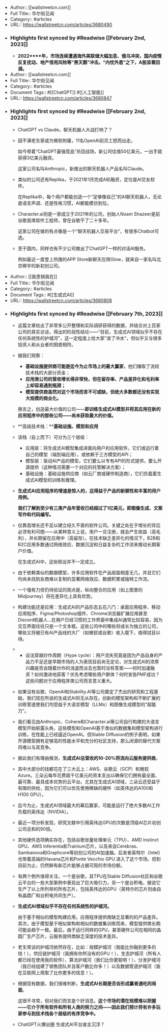 - Author:: [[wallstreetcn.com]]
- Full Title:: 华尔街见闻
- Category:: #articles
- URL:: https://wallstreetcn.com/articles/3680490
- ### Highlights first synced by #Readwise [[February 2nd, 2023]]
    - **2022****年，市场连续遭遇海外美联储大幅加息、俄乌冲突，国内疫情反复扰动、地产信用风险等“黑天鹅”冲击。“内忧外患”之下，A股显著回调。**
- Author:: [[wallstreetcn.com]]
- Full Title:: 华尔街见闻
- Category:: #articles
- Document Tags:: #[[ChatGPT]] #[[人工智能]]
- URL:: https://wallstreetcn.com/articles/3680847
- ### Highlights first synced by #Readwise [[February 2nd, 2023]]
    - ChatGPT vs Claude，聊天机器人大战打响了？
    - 因不满老东家成为微软附庸，11名OpenAI前员工怒而出走。
      
      
      如今带着“ChatGPT最强竞品”杀回战场，新公司估值50亿美元，一出手就获得3亿美元融资。
      
      
      这家公司名叫Anthropic，新推出的聊天机器人产品名叫Claude。
    - 类似的公司还有Replika，于2021年1月完成A轮融资，定位是AI交友软件。
      
      
      在Replika中，每个用户都能创造一个“足够像自己”的AI聊天机器人，无论是语言声调、还是性格习惯，AI都能模仿到位。
    - Character.ai则是一家成立于2021年的公司，创始人Noam Shazeer是前谷歌首席软件工程师，曾在谷歌干了二十多年。
      
      
      这家公司在做的有点像是一个“聊天机器人交易平台”，有很多Chatbot可选。
    - 至于国内，同样也有不少公司推出了ChatGPT一样的对话AI服务。
      
      
      例如最近一度登上热搜的APP Store新聊天应用Glow，就来自一家名叫北京稀宇的新初创公司。
- Author:: [[我思锅我在]]
- Full Title:: 华尔街见闻
- Category:: #articles
- Document Tags:: #[[生成式AI]]
- URL:: https://wallstreetcn.com/articles/3680808
- ### Highlights first synced by #Readwise [[February 7th, 2023]]
    - 这篇文章给出了非常多公开整理和实际调研获得的数据，并结合对上百家公司的真实访谈，得出的阶段性结论——“目前，生成式AI领域似乎不存在任何系统性的护城河”，这一定程度上给大家“泼了冷水”，但似乎又与很多投资人和从业者的困惑相符。
    - 据我们观察：
      
      
      * **基础设施提供商可能是迄今为止市场上的最大赢家**，他们赚取了流经技术栈的大部分资金；
      * **应用类公司的营收增长得非常快，但在留存率、产品差异化和毛利率上却容易遇到瓶颈；**
      * **模型提供商虽然对这个市场而言不可或缺，但绝大多数都还没有实现大规模的商业化。**
      
      
      换言之，创造最大价值的公司——**即训练生成式AI模型并将其应用在新的应用程序中的那些公司——尚未获取最大的价值。**
    - **高级技术栈：****基础设施、模型和应用**
    - 该栈（自上而下）可分为三个层级：
      
      * 应用层：将生成式AI模型集成进面向用户的应用软件，它们或运行着自己的模型（端到端应用），或依赖于三方模型的API；
      * 模型层：驱动AI产品的模型，它们要么以专有API的形式提供，要么开源提供（这种情况需要一个对应的托管解决方案）；
      * 基础设施：基础设施供应商（如云厂商或硬件制造商），它们负载着生成式AI模型的训练和推理。
    - **生成式AI应用程序的增速是惊人的，这得益于产品的新颖性和丰富的用户用例。**
      
      
      **我们了解到至少有三类产品年营收已经超过了1亿美元，即图像生成、文案写作和代码编写。**
    - 仅靠高增长还不足以建立经久不衰的软件公司。关键之处在于增长的背后必须有利可图——从某种意义上说，用户一旦注册，就会产生收益（高毛利），并长期留在应用中（高留存）。在技术缺乏差异化的情况下，B2B和B2C应用多数通过网络效应、数据沉淀和日益复杂的工作流来推动长期客户价值。
      
      
      在生成式AI中，这些假设并不一定成立。
    - 由于依赖类似的数据模型，许多应用软件在产品层面相差无几，并且它们均尚未找到友商难以复制的显著网络效应、数据积累或独特工作流。
    - 一个强有力但仍待验证的观点是，纵向整合的应用（如上图里的Midjourney）将在差异化上具有优势。
    - 构建功能还是应用：生成式AI的产品形态五花八门：桌面应用程序、移动应用程序、Figma/Photoshop插件、Chrome浏览器扩展应用甚至Discord机器人…在用户已经习惯的工作界面中集成AI通常比较容易，因为交互界面往往只是一个文本框。这些公司中的哪些将成长为独立的公司，哪些又将被已有AI产品线的大厂（如微软或谷歌）收入麾下，值得拭目以待。
    - * 设法穿越炒作周期（Hype cycle）：用户流失究竟是因为产品自身的产品力不足还是早期市场的人为表现目前尚无定论，对生成式AI的浓厚兴趣是否会随着炒作的消退而淡去也暂时没有答案——何时加速融资？如何激进地获客？优先考虑哪些用户群体？何时宣告PMF成功？这些问题对于应用程序类公司而言意义重大。
    - 如果没有谷歌、OpenAI和Stability.AI等公司奠定了杰出的研究和工程基础，我们现在所说的生成式AI将无从存在。创新的模型架构和不断扩展的训练管道使我们均受益于大语言模型（LLMs）和图像生成模型的“超能力”。
    - 我们看见由Anthropic、Cohere和Character.ai等公司自行构建的大语言模型开始崭露头角，这些模型和OpenAI基于类似的数据集和模型架构进行训练，在性能上已经逼近OpenAI。但Stable Diffusion的例子表明，如果开源模型拥有足够高的性能水平和充分的社区支持，那么闭源的替代方案将难以与其竞争。
    - 据此我们有理由推测，**生成式AI总营收的10-20%将流向云服务提供商**。
    - 其中大部分的钱都花在了三大云上：AWS、谷歌云（GCP）和微软Azure。三朵云每年花费超千亿美元的资本支出以确保它们拥有最全面、最可靠、最具成本优势的云平台。尤其在生成式AI领域，三朵云还受益于有限的供给，因为它们可以优先使用稀缺的硬件（如英伟达的A100和H100 GPU）。
    - 迄今为止，生成式AI领域最大的幕后赢家，可能是运行了绝大多数AI工作负载的英伟达（NVIDIA）。
    - 最近一项分析发现，研究文献中引用英伟达GPU的次数是顶级AI芯片初创公司总和的90倍。
    - 其他硬件选项确实存在，包括谷歌张量处理单元（TPU）、AMD Instinct GPU、AWS Inferentia和Trainium芯片，以及来自Cerebras、Sambanova和Graphcore等初创公司的AI加速器。后发者英特尔（Intel）也带着高端的Havana芯片和Ponte Vecchio GPU 进入了这个市场。但到目前为止，仍然鲜有新芯片能够占据可观的市场份额。
    - 有两个例外值得关注，一个是谷歌，其TPU在Stable Diffusion社区和谷歌云平台的一些大型案例中表现出了巨大吸引力，另一个是台积电，据说它生产了以上所列举的所有芯片，包括英伟达的GPU（英特尔的芯片则由自有晶圆厂和台积电共同生产）。
    - **生成式AI领域似乎不存在任何系统性的护城河。**
      
      
      由于基于相似的模型构建应用，应用程序提供商缺乏显著的的产品差异。其次，由于模型基于相似架构和相似的数据集训练而来，模型提供商长期可能会趋于一致。最后，由于运行同样的GPU，甚至硬件公司在相同的晶圆厂生产芯片，云服务提供商缺乏深度的技术差异。
    - 老生常谈的护城河依然存在，比如：规模护城河（我能比你融到更多的钱！），供应链护城河（我拥有你所没有的GPU！），生态护城河（所有人都已经在使用我的软件），算法护城河（我们比你更聪明！），分发护城河（我已经组建了销售团队并且客户数比你多！）以及数据管道护城河（我在互联网上爬取了比你更多的信息！）。
    - 根据现有数据，我们很难判断，**生成式AI长期是否会形成赢者通吃的局面**。
      
      
      这很不寻常，但对我们而言是个好消息。**这个市场的潜在规模难以把握——它介于所有软件和所有人类的努力之间——因此我们预计将有许多玩家参与到技术栈各个层级的有序竞争中。**
    - ChatGPT火爆出圈 生成式AI平台谁主沉浮？

